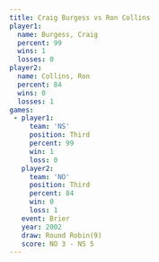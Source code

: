 ```yaml
---
title: Craig Burgess vs Ron Collins
player1:              
  name: Burgess, Craig
  percent: 99         
  wins: 1             
  losses: 0           
player2:              
  name: Collins, Ron  
  percent: 84         
  wins: 0             
  losses: 1           
games:
 - player1:         
     team: 'NS'     
     position: Third
     percent: 99    
     win: 1         
     loss: 0        
   player2:         
     team: 'NO'     
     position: Third
     percent: 84    
     win: 0         
     loss: 1        
   event: Brier        
   year: 2002          
   draw: Round Robin(9)
   score: NO 3 - NS 5  
---
```

